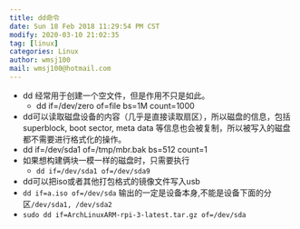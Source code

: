 ```yaml
---
title: dd命令
date: Sun 18 Feb 2018 11:29:54 PM CST
modify: 2020-03-10 21:02:35 
tag: [linux]
categories: Linux
author: wmsj100
mail: wmsj100@hotmail.com
---
```


- dd 经常用于创建一个空文件，但是作用不只是如此。
    - dd if=/dev/zero of=file bs=1M count=1000
- dd可以读取磁盘设备的内容（几乎是直接读取扇区），所以磁盘的信息，包括superblock, boot sector, meta data 等信息也会被复制，所以被写入的磁盘都不需要进行格式化的操作。
- dd if=/dev/sda1 of=/tmp/mbr.bak bs=512 count=1
- 如果想构建俩块一模一样的磁盘时，只需要执行
    - `dd if=/dev/sda1 of=/dev/sda9`
- dd可以把iso或者其他打包格式的镜像文件写入usb
- `dd if=a.iso of=/dev/sda` 输出的一定是设备本身,不能是设备下面的分区`/dev/sda1, /dev/sda2`
- `sudo dd if=ArchLinuxARM-rpi-3-latest.tar.gz of=/dev/sda`

